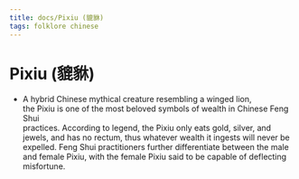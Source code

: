 ```yaml
---
title: docs/Pixiu (貔貅)
tags: folklore chinese
---
```


# Pixiu (貔貅)
- A hybrid Chinese mythical creature resembling a winged lion,  
	the Pixiu is one of the most beloved symbols of wealth in Chinese Feng Shui  
	practices. According to legend, the Pixiu only eats gold, silver, and  
	jewels, and has no rectum, thus whatever wealth it ingests will never be  
	expelled. Feng Shui practitioners further differentiate between the male  
	and female Pixiu, with the female Pixiu said to be capable of deflecting  
	misfortune.